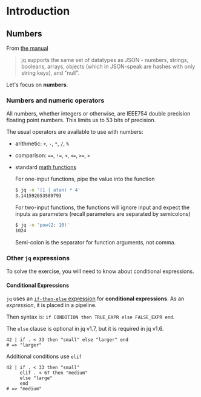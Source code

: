 # Introduction

## Numbers

From [the manual][man-types]

> jq supports the same set of datatypes as JSON - numbers, strings, booleans, arrays, objects (which in JSON-speak are hashes with only string keys), and "null".

Let's focus on **numbers**.

### Numbers and numeric operators

All numbers, whether integers or otherwise, are IEEE754 double precision floating point numbers.
This limits us to 53 bits of precision.

The usual operators are available to use with numbers:

- arithmetic: `+`, `-`, `*`, `/`, `%`
- comparison: `==`, `!=`, `<`, `<=`, `>=`, `>`
- standard [math functions][man-math]

  For one-input functions, pipe the value into the function

  ```sh
  $ jq -n '(1 | atan) * 4'
  3.141592653589793
  ```

  For two-input functions, the functions will ignore input and expect the
  inputs as parameters (recall parameters are separated by semicolons)

  ```sh
  $ jq -n 'pow(2; 10)'
  1024
  ```

  Semi-colon is the separator for function arguments, not comma.

### Other `jq` expressions

To solve the exercise, you will need to know about conditional expressions.

#### Conditional Expressions

`jq` uses an [`if-then-else` expression][if-then-else] for **conditional expressions**.
As an _expression_, it is placed in a pipeline.

Then syntax is: `if CONDITION then TRUE_EXPR else FALSE_EXPR end`.

The `else` clause is optional in jq v1.7, but it is required in jq v1.6.

```jq
42 | if . < 33 then "small" else "larger" end
# => "larger"
```

Additional conditions use `elif`

```jq
42 | if . < 33 then "small"
     elif . < 67 then "medium"
     else "large"
     end
# => "medium"
```

[man-types]: https://jqlang.github.io/jq/manual/v1.7/#types-and-values
[man-math]: https://jqlang.github.io/jq/manual/v1.7/#math
[if-then-else]: https://jqlang.github.io/jq/manual/v1.7/#if-then-else-end
